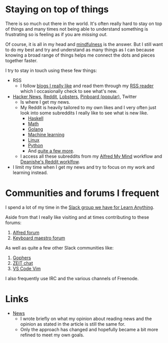 # Staying on top of things
There is so much out there in the world. It's often really hard to stay on top of things and many times not being able to understand something is frustrating so is feeling as if you are _missing out_.

Of course, it is all in my head and [mindfulness](../mindfulness/Mindfulness.md) is the answer. But I still want to do my best and try and understand as many things as I can because knowing a broad range of things helps me connect the dots and pieces together faster.

I try to stay in touch using these few things:
- RSS
	- I follow [blogs I really like](https://github.com/learn-anything/blogs) and read them through my [RSS reader](http://reederapp.com/mac/) which I occasionally check to see what's new.
- [Hacker News](https://hckrnews.com/), [Reddit](https://www.reddit.com), [Lobsters](https://lobste.rs/), [Pinboard (popular)](https://pinboard.in/popular/), Twitter
	- Is where I get my news.
	- My Reddit is heavily tailored to my own likes and I very often just look into some subreddits I really like to see what is new like.
		- [Haskell](https://www.reddit.com/r/haskell/)
		- [Math](https://www.reddit.com/r/math/)
		- [Golang](https://www.reddit.com/r/golang/)
		- [Machine learning](https://www.reddit.com/r/MachineLearning/)
		- [Linux](https://www.reddit.com/r/linux/)
		- [Python](https://www.reddit.com/r/Python/)
		- And [quite a few more](../links/Reddit.md).
	- I access all these subreddits from my [Alfred My Mind](https://github.com/nikitavoloboev/alfred-my-mind) workflow and [Deanishe's Reddit worklfow](https://github.com/deanishe/alfred-reddit).
- I limit my time when I get my news and try to focus on my work and learning instead.

# Communities and forums I frequent
I spend a lot of my time in the [Slack group we have for Learn Anything](https://knowledge-map.slack.com/shared_invite/MTgxNTYzMjIzNjM5LTE0OTQzMzA4MDAtYzY1YWY0ZDc0NQ).

Aside from that I really like visiting and at times contributing to these forums:

1. [Alfred forum](https://www.alfredforum.com)
2. [Keyboard maestro forum](https://forum.keyboardmaestro.com/latest)

As well as quite a few other Slack communities like:
1. [Gophers](https://invite.slack.golangbridge.org/)
2. [ZEIT chat](https://zeit.chat)
3. [VS Code Vim](https://vscodevim-slackin.azurewebsites.net/)

I also frequently use IRC and the various channels of Freenode.

# Links
- [News](https://medium.com/@NikitaVoloboev)
	- I wrote briefly on what my opinion about reading news and the opinion as stated in the article is still the same for.
	- Only the approach has changed and hopefully became a bit more refined to meet my own goals.
